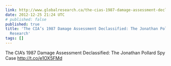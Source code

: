 ```yaml
---
link: http://www.globalresearch.ca/the-cias-1987-damage-assessment-declassified-the-jonathan-pollard-spy-case/5316208
date: 2012-12-25 21:24 UTC
# published: false
published: true
title: 'The CIA’s 1987 Damage Assessment Declassified: The Jonathan Pollard Spy Case   |  Global
  Research'
tags: []
---
```


The CIA’s 1987 Damage Assessment Declassified: The Jonathan Pollard Spy Case   http://t.co/e1OX5FMd
